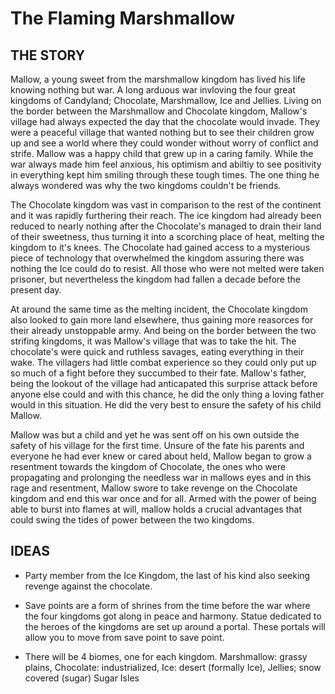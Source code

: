 # The Flaming Marshmallow

## THE STORY

Mallow, a young sweet from the marshmallow kingdom has lived his life knowing nothing but war. A long arduous war invloving the four great kingdoms of Candyland; Chocolate, Marshmallow, Ice and Jellies. Living on the border between the Marshmallow and Chocolate kingdom, Mallow's village had always expected the day that the chocolate would invade. They were a peaceful village that 
wanted nothing but to see their children grow up and see a world where they could wonder without worry of conflict and strife. Mallow was a happy child that grew up in a caring family. While the war always made him feel anxious, his optimism and abiltiy to see positivity in everything kept him smiling through these tough times. The one thing he always wondered was why the two kingdoms couldn't be friends.

The Chocolate kingdom was vast in comparison to the rest of the continent and it was rapidly furthering their reach. The ice kingdom had already been reduced to nearly nothing after the Chocolate's managed to drain their land of their sweetness, thus turning it into a scorching place of heat, melting the kingdom to it's knees. The Chocolate had gained access to a mysterious piece of technology that overwhelmed the kingdom assuring there was nothing the Ice could do to resist. All those who were not melted were taken prisoner, but nevertheless the kingdom had fallen a decade before the present day.

At around the same time as the melting incident, the Chocolate kingdom also looked to gain more land elsewhere, thus gaining more reasorces for their already unstoppable army. And being on the border between the two strifing kingdoms, it was Mallow's village that was to take the hit. The chocolate's were quick and ruthless savages, eating everything in their wake. The villagers had little combat experience so they could only put up so much of a fight before they succumbed to their fate. Mallow's father, being the lookout of the village had anticapated this surprise attack before anyone else could and with this chance, he did the only thing a loving father would in this situation. He did the very best to ensure the safety of his child Mallow.

Mallow was but a child and yet he was sent off on his own outside the safety of his village for the first time. Unsure of the fate his parents and everyone he had ever knew or cared about held, Mallow began to grow a resentment towards the kingdom of Chocolate, the ones who were propagating and prolonging the needless war in mallows eyes and in this rage and resentment, Mallow swore to take 
revenge on the Chocolate kingdom and end this war once and for all. Armed with the power of being able to burst into flames at will, mallow holds a crucial advantages that could swing the tides of power between the two kingdoms.

## IDEAS

- Party member from the Ice Kingdom, the last of his kind also seeking revenge against the chocolate.
  
- Save points are a form of shrines from the time before the war where the four kingdoms got along in peace and harmony. Statue dedicated to the heroes of the kingdoms are set up around a portal. These portals will allow you to move from save point to save point.

- There will be 4 biomes, one for each kingdom. Marshmallow: grassy plains, Chocolate: industrialized, Ice: desert (formally Ice), Jellies; snow covered (sugar) Sugar Isles
